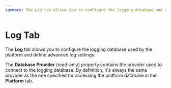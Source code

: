 ```yaml
---
summary: The Log tab allows you to configure the logging database and some advanced log settings.
---
```


# Log Tab

The **Log** tab allows you to configure the logging database used by the platform and define advanced log settings.

The **Database Provider** (read-only) property contains the provider used to connect to the logging database. By definition, it's always the same provider as the one specified for accessing the platform database in the **Platform** tab.
